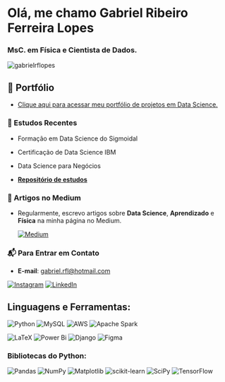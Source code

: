 <h1 align="left">Olá, me chamo Gabriel Ribeiro Ferreira Lopes</h1>
<h3 align="left">MsC. em Física e Cientista de Dados.</h3>

<p align="left"> <img src="https://komarev.com/ghpvc/?username=gabrielrflopes&label=Profile%20views&color=0e75b6&style=flat" alt="gabrielrflopes" /> </p>

## 🎯 Portfólio

- [Clique aqui para acessar meu portfólio de projetos em Data Science.](https://github.com/gabrielrflopes/Data-Science-Portfolio)

### 🔭 Estudos Recentes

  - Formação em Data Science do Sigmoidal
  
  - Certificação de Data Science IBM
  
  - Data Science para Negócios

  - [**Repositório de estudos**](https://github.com/gabrielrflopes/estudos)

### 📝 Artigos no Medium

- Regularmente, escrevo artigos sobre **Data Science**, **Aprendizado** e **Física** na minha página no Medium.

  [![Medium](https://img.shields.io/badge/Medium-12100E?style=for-the-badge&logo=medium&logoColor=white)](https://medium.com/@grflopes)

### 📬 Para Entrar em Contato</h4>

- **E-mail**: gabriel.rfl@hotmail.com

 [![Instagram](https://img.shields.io/badge/Instagram-%23E4405F.svg?style=for-the-badge&logo=Instagram&logoColor=white)](https://www.instagram.com/gabrielr.lopes/)
 [![LinkedIn](https://img.shields.io/badge/linkedin-%230077B5.svg?style=for-the-badge&logo=linkedin&logoColor=white)](https://www.linkedin.com/in/gabrielrflopes/)

## Linguagens e Ferramentas:

 ![Python](https://img.shields.io/badge/python-3670A0?style=for-the-badge&logo=python&logoColor=ffdd54)
 ![MySQL](https://img.shields.io/badge/mysql-%2300f.svg?style=for-the-badge&logo=mysql&logoColor=white)
 ![AWS](https://img.shields.io/badge/AWS-%23FF9900.svg?style=for-the-badge&logo=amazon-aws&logoColor=white)
 ![Apache Spark](https://img.shields.io/badge/Apache%20Spark-FDEE21?style=flat-square&logo=apachespark&logoColor=black)
 
 ![LaTeX](https://img.shields.io/badge/latex-%23008080.svg?style=for-the-badge&logo=latex&logoColor=white)
 ![Power Bi](https://img.shields.io/badge/power_bi-F2C811?style=for-the-badge&logo=powerbi&logoColor=black)
 ![Django](https://img.shields.io/badge/django-%23092E20.svg?style=for-the-badge&logo=django&logoColor=white)
 ![Figma](https://img.shields.io/badge/figma-%23F24E1E.svg?style=for-the-badge&logo=figma&logoColor=white)

### Bibliotecas do Python:

 ![Pandas](https://img.shields.io/badge/pandas-%23150458.svg?style=for-the-badge&logo=pandas&logoColor=white)
 ![NumPy](https://img.shields.io/badge/numpy-%23013243.svg?style=for-the-badge&logo=numpy&logoColor=white)
 ![Matplotlib](https://img.shields.io/badge/Matplotlib-%23ffffff.svg?style=for-the-badge&logo=Matplotlib&logoColor=black)
 ![scikit-learn](https://img.shields.io/badge/scikit--learn-%23F7931E.svg?style=for-the-badge&logo=scikit-learn&logoColor=white)
 ![SciPy](https://img.shields.io/badge/SciPy-%230C55A5.svg?style=for-the-badge&logo=scipy&logoColor=%white)
 ![TensorFlow](https://img.shields.io/badge/TensorFlow-%23FF6F00.svg?style=for-the-badge&logo=TensorFlow&logoColor=white)
